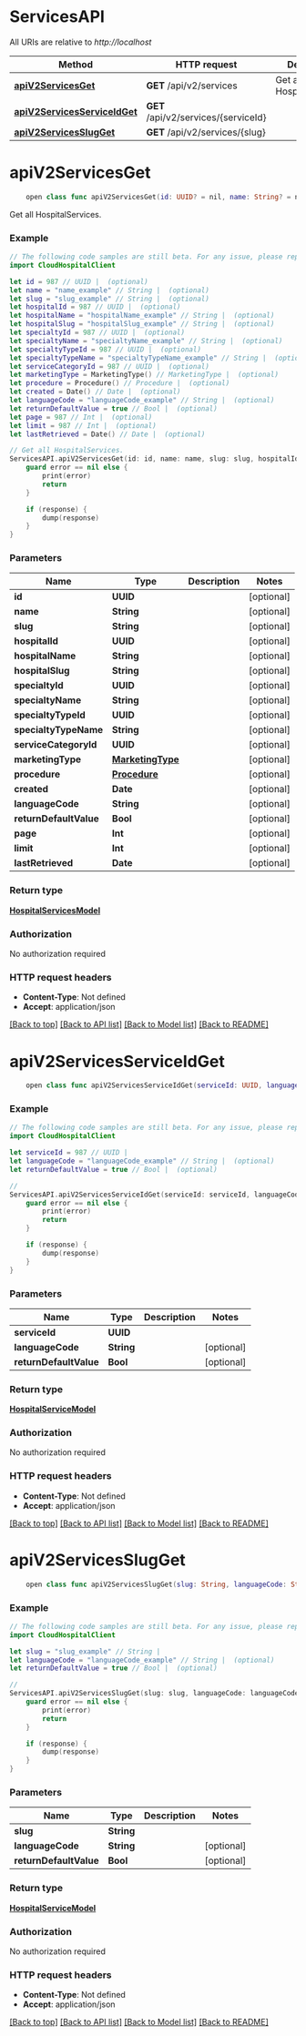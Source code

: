 # ServicesAPI

All URIs are relative to *http://localhost*

Method | HTTP request | Description
------------- | ------------- | -------------
[**apiV2ServicesGet**](ServicesAPI.md#apiv2servicesget) | **GET** /api/v2/services | Get all HospitalServices.
[**apiV2ServicesServiceIdGet**](ServicesAPI.md#apiv2servicesserviceidget) | **GET** /api/v2/services/{serviceId} | 
[**apiV2ServicesSlugGet**](ServicesAPI.md#apiv2servicesslugget) | **GET** /api/v2/services/{slug} | 


# **apiV2ServicesGet**
```swift
    open class func apiV2ServicesGet(id: UUID? = nil, name: String? = nil, slug: String? = nil, hospitalId: UUID? = nil, hospitalName: String? = nil, hospitalSlug: String? = nil, specialtyId: UUID? = nil, specialtyName: String? = nil, specialtyTypeId: UUID? = nil, specialtyTypeName: String? = nil, serviceCategoryId: UUID? = nil, marketingType: MarketingType? = nil, procedure: Procedure? = nil, created: Date? = nil, languageCode: String? = nil, returnDefaultValue: Bool? = nil, page: Int? = nil, limit: Int? = nil, lastRetrieved: Date? = nil, completion: @escaping (_ data: HospitalServicesModel?, _ error: Error?) -> Void)
```

Get all HospitalServices.

### Example
```swift
// The following code samples are still beta. For any issue, please report via http://github.com/OpenAPITools/openapi-generator/issues/new
import CloudHospitalClient

let id = 987 // UUID |  (optional)
let name = "name_example" // String |  (optional)
let slug = "slug_example" // String |  (optional)
let hospitalId = 987 // UUID |  (optional)
let hospitalName = "hospitalName_example" // String |  (optional)
let hospitalSlug = "hospitalSlug_example" // String |  (optional)
let specialtyId = 987 // UUID |  (optional)
let specialtyName = "specialtyName_example" // String |  (optional)
let specialtyTypeId = 987 // UUID |  (optional)
let specialtyTypeName = "specialtyTypeName_example" // String |  (optional)
let serviceCategoryId = 987 // UUID |  (optional)
let marketingType = MarketingType() // MarketingType |  (optional)
let procedure = Procedure() // Procedure |  (optional)
let created = Date() // Date |  (optional)
let languageCode = "languageCode_example" // String |  (optional)
let returnDefaultValue = true // Bool |  (optional)
let page = 987 // Int |  (optional)
let limit = 987 // Int |  (optional)
let lastRetrieved = Date() // Date |  (optional)

// Get all HospitalServices.
ServicesAPI.apiV2ServicesGet(id: id, name: name, slug: slug, hospitalId: hospitalId, hospitalName: hospitalName, hospitalSlug: hospitalSlug, specialtyId: specialtyId, specialtyName: specialtyName, specialtyTypeId: specialtyTypeId, specialtyTypeName: specialtyTypeName, serviceCategoryId: serviceCategoryId, marketingType: marketingType, procedure: procedure, created: created, languageCode: languageCode, returnDefaultValue: returnDefaultValue, page: page, limit: limit, lastRetrieved: lastRetrieved) { (response, error) in
    guard error == nil else {
        print(error)
        return
    }

    if (response) {
        dump(response)
    }
}
```

### Parameters

Name | Type | Description  | Notes
------------- | ------------- | ------------- | -------------
 **id** | **UUID** |  | [optional] 
 **name** | **String** |  | [optional] 
 **slug** | **String** |  | [optional] 
 **hospitalId** | **UUID** |  | [optional] 
 **hospitalName** | **String** |  | [optional] 
 **hospitalSlug** | **String** |  | [optional] 
 **specialtyId** | **UUID** |  | [optional] 
 **specialtyName** | **String** |  | [optional] 
 **specialtyTypeId** | **UUID** |  | [optional] 
 **specialtyTypeName** | **String** |  | [optional] 
 **serviceCategoryId** | **UUID** |  | [optional] 
 **marketingType** | [**MarketingType**](.md) |  | [optional] 
 **procedure** | [**Procedure**](.md) |  | [optional] 
 **created** | **Date** |  | [optional] 
 **languageCode** | **String** |  | [optional] 
 **returnDefaultValue** | **Bool** |  | [optional] 
 **page** | **Int** |  | [optional] 
 **limit** | **Int** |  | [optional] 
 **lastRetrieved** | **Date** |  | [optional] 

### Return type

[**HospitalServicesModel**](HospitalServicesModel.md)

### Authorization

No authorization required

### HTTP request headers

 - **Content-Type**: Not defined
 - **Accept**: application/json

[[Back to top]](#) [[Back to API list]](../README.md#documentation-for-api-endpoints) [[Back to Model list]](../README.md#documentation-for-models) [[Back to README]](../README.md)

# **apiV2ServicesServiceIdGet**
```swift
    open class func apiV2ServicesServiceIdGet(serviceId: UUID, languageCode: String? = nil, returnDefaultValue: Bool? = nil, completion: @escaping (_ data: HospitalServiceModel?, _ error: Error?) -> Void)
```



### Example
```swift
// The following code samples are still beta. For any issue, please report via http://github.com/OpenAPITools/openapi-generator/issues/new
import CloudHospitalClient

let serviceId = 987 // UUID | 
let languageCode = "languageCode_example" // String |  (optional)
let returnDefaultValue = true // Bool |  (optional)

// 
ServicesAPI.apiV2ServicesServiceIdGet(serviceId: serviceId, languageCode: languageCode, returnDefaultValue: returnDefaultValue) { (response, error) in
    guard error == nil else {
        print(error)
        return
    }

    if (response) {
        dump(response)
    }
}
```

### Parameters

Name | Type | Description  | Notes
------------- | ------------- | ------------- | -------------
 **serviceId** | **UUID** |  | 
 **languageCode** | **String** |  | [optional] 
 **returnDefaultValue** | **Bool** |  | [optional] 

### Return type

[**HospitalServiceModel**](HospitalServiceModel.md)

### Authorization

No authorization required

### HTTP request headers

 - **Content-Type**: Not defined
 - **Accept**: application/json

[[Back to top]](#) [[Back to API list]](../README.md#documentation-for-api-endpoints) [[Back to Model list]](../README.md#documentation-for-models) [[Back to README]](../README.md)

# **apiV2ServicesSlugGet**
```swift
    open class func apiV2ServicesSlugGet(slug: String, languageCode: String? = nil, returnDefaultValue: Bool? = nil, completion: @escaping (_ data: HospitalServiceModel?, _ error: Error?) -> Void)
```



### Example
```swift
// The following code samples are still beta. For any issue, please report via http://github.com/OpenAPITools/openapi-generator/issues/new
import CloudHospitalClient

let slug = "slug_example" // String | 
let languageCode = "languageCode_example" // String |  (optional)
let returnDefaultValue = true // Bool |  (optional)

// 
ServicesAPI.apiV2ServicesSlugGet(slug: slug, languageCode: languageCode, returnDefaultValue: returnDefaultValue) { (response, error) in
    guard error == nil else {
        print(error)
        return
    }

    if (response) {
        dump(response)
    }
}
```

### Parameters

Name | Type | Description  | Notes
------------- | ------------- | ------------- | -------------
 **slug** | **String** |  | 
 **languageCode** | **String** |  | [optional] 
 **returnDefaultValue** | **Bool** |  | [optional] 

### Return type

[**HospitalServiceModel**](HospitalServiceModel.md)

### Authorization

No authorization required

### HTTP request headers

 - **Content-Type**: Not defined
 - **Accept**: application/json

[[Back to top]](#) [[Back to API list]](../README.md#documentation-for-api-endpoints) [[Back to Model list]](../README.md#documentation-for-models) [[Back to README]](../README.md)


